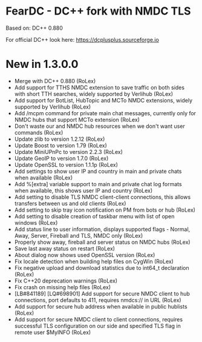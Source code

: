# FearDC - DC++ fork with NMDC TLS
Based on: DC++ 0.880

For official DC++ look here: https://dcplusplus.sourceforge.io

# New in 1.3.0.0
* Merge with DC++ 0.880 (RoLex)
* Add support for TTHS NMDC extension to save traffic on both sides with short TTH searches, widely supported by Verlihub (RoLex)
* Add support for BotList, HubTopic and MCTo NMDC extensions, widely supported by Verlihub (RoLex)
* Add /mcpm command for private main chat messages, currently only for NMDC hubs that support MCTo extension (RoLex)
* Don't waste our and NMDC hub resources when we don't want user commands (RoLex)
* Update zlib to version 1.2.12 (RoLex)
* Update Boost to version 1.79 (RoLex)
* Update MiniUPnPc to version 2.2.3 (RoLex)
* Update GeoIP to version 1.7.0 (RoLex)
* Update OpenSSL to version 1.1.1p (RoLex)
* Add settings to show user IP and country in main and private chats when available (RoLex)
* Add %[extra] variable support to main and private chat log formats when available, this shows user IP and country (RoLex)
* Add setting to disable TLS NMDC client-client connections, this allows transfers between us and old clients (RoLex)
* Add setting to skip tray icon notification on PM from bots or hub (RoLex)
* Add setting to disable creation of taskbar menu with list of open windows (RoLex)
* Add status line to user information, displays supported flags - Normal, Away, Server, Fireball and TLS, NMDC only (RoLex)
* Properly show away, fireball and server status on NMDC hubs (RoLex)
* Save last away status on restart (RoLex)
* About dialog now shows used OpenSSL version (RoLex)
* Fix locale detection when building help files on CygWin (RoLex)
* Fix negative upload and download statistics due to int64_t declaration (RoLex)
* Fix C++20 deprecation warnings (RoLex)
* Fix crash on missing help files (RoLex)
* [LB#841189] [LQ#698901] Add support for secure NMDC client to hub connections, port defaults to 411, requires nmdcs:// in URL (RoLex)
* Add support for secure hub address when available in public hublists (RoLex)
* Add support for secure NMDC client to client connections, requires successful TLS configuration on our side and specified TLS flag in remote user $MyINFO (RoLex)
